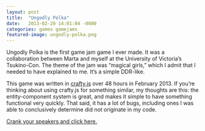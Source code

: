 ```yaml
---
layout: post
title:  "Ungodly Polka"
date:   2013-02-20 14:01:04 -0800
categories: games gamejams
featured-image: ungodly-polka.png
---
```

Ungodly Polka is the first game jam game I ever made. It was a collaboration between Marta and myself at the University of Victoria’s Tsukino-Con. The theme of the jam was “magical girls,” which I admit that I needed to have explained to me. It’s a simple DDR-like.<!--more-->

This game was written in [crafty.js][crafty] over 48 hours in February 2013. If you’re thinking about using crafty.js for something similar, my thoughts are this: the entity-component system is great, and makes it simple to have something functional very quickly. That said, it has a lot of bugs, including ones I was able to conclusively determine did not originate in my code.

[Crank your speakers and click here.][game]

[crafty]: http://craftyjs.com/
[game]: http://www.davidproctor.ca/ungodlyPolka/